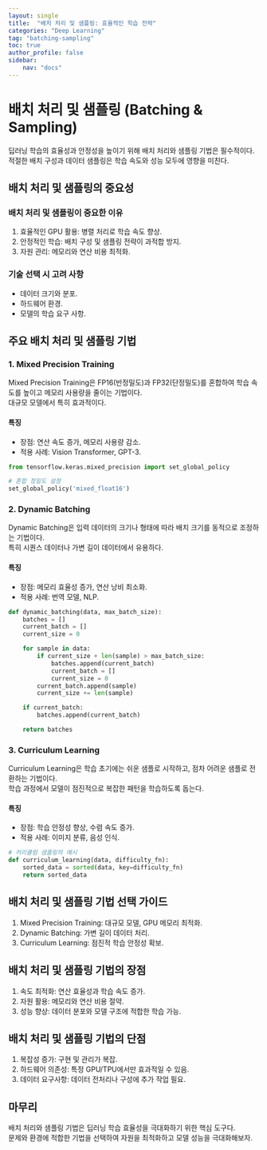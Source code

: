 ```yaml
---
layout: single
title:  "배치 처리 및 샘플링: 효율적인 학습 전략"
categories: "Deep Learning"
tag: "batching-sampling"
toc: true
author_profile: false
sidebar:
    nav: "docs"
---
```


# 배치 처리 및 샘플링 (Batching & Sampling)

딥러닝 학습의 효율성과 안정성을 높이기 위해 배치 처리와 샘플링 기법은 필수적이다.  
적절한 배치 구성과 데이터 샘플링은 학습 속도와 성능 모두에 영향을 미친다.  


## 배치 처리 및 샘플링의 중요성

### 배치 처리 및 샘플링이 중요한 이유
1. 효율적인 GPU 활용: 병렬 처리로 학습 속도 향상.  
2. 안정적인 학습: 배치 구성 및 샘플링 전략이 과적합 방지.  
3. 자원 관리: 메모리와 연산 비용 최적화.  

### 기술 선택 시 고려 사항
- 데이터 크기와 분포.  
- 하드웨어 환경.  
- 모델의 학습 요구 사항.  


## 주요 배치 처리 및 샘플링 기법

### 1. Mixed Precision Training

Mixed Precision Training은 FP16(반정밀도)과 FP32(단정밀도)를 혼합하여 학습 속도를 높이고 메모리 사용량을 줄이는 기법이다.  
대규모 모델에서 특히 효과적이다.  

#### 특징
- 장점: 연산 속도 증가, 메모리 사용량 감소.  
- 적용 사례: Vision Transformer, GPT-3.  

```python
from tensorflow.keras.mixed_precision import set_global_policy

# 혼합 정밀도 설정
set_global_policy('mixed_float16')
```


### 2. Dynamic Batching

Dynamic Batching은 입력 데이터의 크기나 형태에 따라 배치 크기를 동적으로 조정하는 기법이다.  
특히 시퀀스 데이터나 가변 길이 데이터에서 유용하다.  

#### 특징
- 장점: 메모리 효율성 증가, 연산 낭비 최소화.  
- 적용 사례: 번역 모델, NLP.  

```python
def dynamic_batching(data, max_batch_size):
    batches = []
    current_batch = []
    current_size = 0

    for sample in data:
        if current_size + len(sample) > max_batch_size:
            batches.append(current_batch)
            current_batch = []
            current_size = 0
        current_batch.append(sample)
        current_size += len(sample)

    if current_batch:
        batches.append(current_batch)

    return batches
```


### 3. Curriculum Learning

Curriculum Learning은 학습 초기에는 쉬운 샘플로 시작하고, 점차 어려운 샘플로 전환하는 기법이다.  
학습 과정에서 모델이 점진적으로 복잡한 패턴을 학습하도록 돕는다.  

#### 특징
- 장점: 학습 안정성 향상, 수렴 속도 증가.  
- 적용 사례: 이미지 분류, 음성 인식.  

```python
# 커리큘럼 샘플링의 예시
def curriculum_learning(data, difficulty_fn):
    sorted_data = sorted(data, key=difficulty_fn)
    return sorted_data
```


## 배치 처리 및 샘플링 기법 선택 가이드

1. Mixed Precision Training: 대규모 모델, GPU 메모리 최적화.  
2. Dynamic Batching: 가변 길이 데이터 처리.  
3. Curriculum Learning: 점진적 학습 안정성 확보.  


## 배치 처리 및 샘플링 기법의 장점

1. 속도 최적화: 연산 효율성과 학습 속도 증가.  
2. 자원 활용: 메모리와 연산 비용 절약.  
3. 성능 향상: 데이터 분포와 모델 구조에 적합한 학습 가능.  


## 배치 처리 및 샘플링 기법의 단점

1. 복잡성 증가: 구현 및 관리가 복잡.  
2. 하드웨어 의존성: 특정 GPU/TPU에서만 효과적일 수 있음.  
3. 데이터 요구사항: 데이터 전처리나 구성에 추가 작업 필요.  


## 마무리

배치 처리와 샘플링 기법은 딥러닝 학습 효율성을 극대화하기 위한 핵심 도구다.  
문제와 환경에 적합한 기법을 선택하여 자원을 최적화하고 모델 성능을 극대화해보자.  
